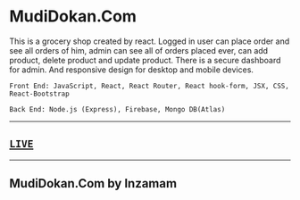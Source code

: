 # MudiDokan.Com

This is a grocery shop created by react. Logged in user can place order and see all orders of him, admin can see all of orders placed ever, can add product, delete product and update product. There is a secure dashboard for admin. And responsive design for desktop and mobile devices.

    Front End: JavaScript, React, React Router, React hook-form, JSX, CSS, React-Bootstrap

    Back End: Node.js (Express), Firebase, Mongo DB(Atlas)

---

## [`LIVE`](https://mudidokan-fullstack.web.app/)

---

## MudiDokan.Com by Inzamam

